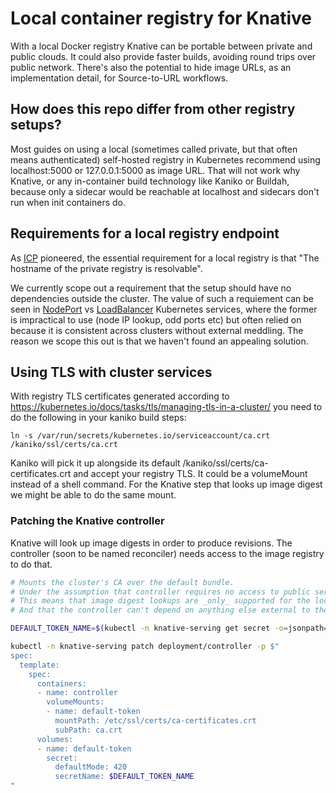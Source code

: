 # Local container registry for Knative

With a local Docker registry Knative can be portable between private and public clouds.
It could also provide faster builds, avoiding round trips over public network.
There's also the potential to hide image URLs,
as an implementation detail, for Source-to-URL workflows.

## How does this repo differ from other registry setups?

Most guides on using a local (sometimes called private, but that often means authenticated)
self-hosted registry in Kubernetes recommend using localhost:5000 or 127.0.0.1:5000 as image URL.
That will not work why Knative, or any in-container build technology like Kaniko or Buildah,
because only a sidecar would be reachable at localhost and sidecars don't run when init containers do.

## Requirements for a local registry endpoint

As [ICP](https://medium.com/@zhimin.wen/explore-knative-build-on-on-premise-kubernetes-cluster-ibm-cloud-private-b0e94e59ba9d) pioneered, the essential requirement for a local registry is that "The hostname of the private registry is resolvable".

We currently scope out a requirement that the setup should have no dependencies outside the cluster.
The value of such a requiement can be seen in [NodePort]() vs [LoadBalancer]() Kubernetes services,
where the former is impractical to use (node IP lookup, odd ports etc) but often relied on
because it is consistent across clusters without external meddling.
The reason we scope this out is that we haven't found an appealing solution.

## Using TLS with cluster services

With registry TLS certificates generated according to
https://kubernetes.io/docs/tasks/tls/managing-tls-in-a-cluster/
you need to do the following in your kaniko build steps:

```
ln -s /var/run/secrets/kubernetes.io/serviceaccount/ca.crt /kaniko/ssl/certs/ca.crt
```

Kaniko will pick it up alongside its default /kaniko/ssl/certs/ca-certificates.crt and accept your registry TLS.
It could be a volumeMount instead of a shell command.
For the Knative step that looks up image digest we might be able to do the same mount.

### Patching the Knative controller

Knative will look up image digests in order to produce revisions.
The controller (soon to be named reconciler) needs access to the image registry to do that.

```bash
# Mounts the cluster's CA over the default bundle.
# Under the assumption that controller requires no access to public services.
# This means that image digest lookups are _only_ supported for the local registry.
# And that the controller can't depend on anything else external to the cluster.

DEFAULT_TOKEN_NAME=$(kubectl -n knative-serving get secret -o=jsonpath='{range .items[*]}{.metadata.name}{"\n"}{end}' | grep default-token-)

kubectl -n knative-serving patch deployment/controller -p $"
spec:
  template:
    spec:
      containers:
      - name: controller
        volumeMounts:
        - name: default-token
          mountPath: /etc/ssl/certs/ca-certificates.crt
          subPath: ca.crt
      volumes:
      - name: default-token
        secret:
          defaultMode: 420
          secretName: $DEFAULT_TOKEN_NAME
"
```

